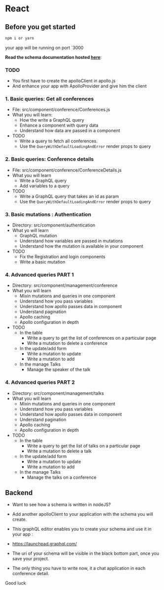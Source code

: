 # React

## Before you get started

```bash
npm i or yarn
```

your app will be running on port `3000

**Read the schema documentation hosted [here](https://api.graph.cool/simple/v1/cj1ufizxi5lgy0109064uyi7i)**:

### TODO

* You first have to create the apolloClient in apollo.js
* And enhance your app with ApolloProvider and give him the client

### 1. Basic queries: Get all conferences

* File: src/component/conference/Conferences.js
* What you will learn:
  * How the write a GraphQL query
  * Enhance a component with query data
  * Understand how data are passed in a component
* TODO
  * Write a query to fetch all conferences.
  * Use the `QueryWithDefaultLoadingAndError` render props to query

### 2. Basic queries: Conference details

* File: src/component/conference/ConferenceDetails.js
* What you will learn
  * Write a GraphQL query
  * Add variables to a query
* TODO
  * Write a GraphQL query that takes an id as param
  * Use the `QueryWithDefaultLoadingAndError` render props to query

### 3. Basic mutations : Authentication

* Directory: src/component/authentication
* What yo will learn
  * GraphQL mutation
  * Understand how variables are passed in mutations
  * Understand how the mutation is available in your component
* TODO
  * Fix the Registration and login components
  * Write a basic mutation

### 4. Advanced queries PART 1

* Directory: src/component/management/conference
* What you will learn
  * Mixin mutations and queries in one component
  * Understand how you pass variables
  * Understand how apollo passes data in component
  * Understand pagination
  * Apollo caching
  * Apollo configuration in depth
* TODO
  * In the table
    * Write a query to get the list of conferences on a particular page
    * Write a mutation to delete a conference
  * In the update/add form
    * Write a mutation to update
    * Write a mutation to add
  * In the manage Talks
    * Manage the speaker of the talk

### 4. Advanced queries PART 2

* Directory: src/component/management/talks
* What you will learn
  * Mixin mutations and queries in one component
  * Understand how you pass variables
  * Understand how apollo passes data in component
  * Understand pagination
  * Apollo caching
  * Apollo configuration in depth
* TODO
  * In the table
    * Write a query to get the list of talks on a particular page
    * Write a mutation to delete a talk
  * In the update/add form
    * Write a mutation to update
    * Write a mutation to add
  * In the manage Talks
    * Manage the talks on a conference

## Backend

* Want to see how a schema is written in nodeJS?
* Add another apolloClient to your application with the schema you will create.
* This graphQL editor enables you to create your schema and use it in your app :
* https://launchpad.graphql.com/

* The uri of your schema will be visible in the black bottom part, once you save your project.

* The only thing you have to write now, it a chat application in each conference detail.

Good luck
